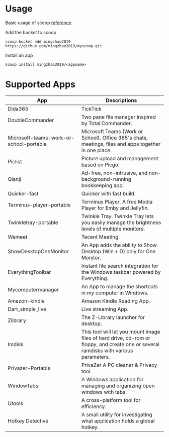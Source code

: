 # Usage
Basic usage of scoop [reference](https://alist.zmict.com/Pub-Share/Scoop.md)

Add the bucket to scoop

`scoop bucket add mingzhao2019 https://github.com/mingzhao2019/myscoop.git`

Install an app

`scoop install mingzhao2019/<appname>`


# Supported Apps

| App                                    | Descriptions                                                                                        |
|----------------------------------------|-----------------------------------------------------------------------------------------------------|
|Dida365                                 | TickTick                                                                                             |
|DoubleCommander                         | Two pane file manager inspired by Total Commander. |
|Microsoft-teams-work-or-school-portable | Microsoft Teams (Work or School). Office 365's chats, meetings, files and apps together in one place. |
|Piclist                                 | Picture upload and management based on Picgo. |
|Qianji                                  | Ad-free, non-intrusive, and non-background-running bookkeeping app. |
|Quicker-fast                            | Quicker with fast build. |
|Terminus-player-portable                | Terminus Player. A free Media Player for Emby and Jellyfin. |
|Twinkletray-portable                    | Twinkle Tray. Twinkle Tray lets you easily manage the brightness levels of multiple monitors. |
|Wemeet                                  | Tecent Meeting. |
|ShowDesktopOneMonitor                   | An App adds the ability to Show Desktop (Win + D) only for One Monitor. |
|EverythingToolbar                       | Instant file search integration for the Windows taskbar powered by Everything. |
|Mycomputermanager                       | An App to manage the shortcuts in my computer in Windows.|
|Amazon-kindle                           | Amazon Kindle Reading App. |
|Dart_simple_live                        | Live streaming App. |
|Zlibrary                                | The Z-Library launcher for desktop. |
|Imdisk                                  | This tool will let you mount image files of hard drive, cd-rom or floppy, and create one or several ramdisks with various parameters. |
|Privazer-Portable                       | PrivaZer A PC cleaner & Privacy tool. |
|WindowTabs                              | A Windows application for managing and organizing open windows with tabs. |
|Utools                                  | A cross-platform tool for efficiency. |
|Hotkey Detective                        | A small utility for investigating what application holds a global hotkey. |
